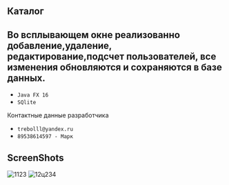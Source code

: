## Каталог


## Во всплывающем окне реализованно добавление,удаление, редактирование,подсчет пользователей, все изменения обновляются и сохраняются в базе данных.

* `Java FX 16`
* `SQlite`

Контактные данные разработчика
* `trebolll@yandex.ru`
* `89538614597 - Марк`

## ScreenShots
![1123](https://user-images.githubusercontent.com/83946585/215304963-cc0d6029-54b1-49de-a4ab-98f96372c81f.jpg)
![12ц234](https://user-images.githubusercontent.com/83946585/215304965-6bc20f80-5c8b-4854-95dc-4081318bbc1b.jpg)

